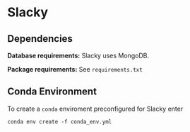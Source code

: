 # Slacky

## Dependencies

**Database requirements:** Slacky uses MongoDB.

**Package requirements:** See `requirements.txt`

## Conda Environment

To create a `conda` enviroment preconfigured for Slacky enter

```
conda env create -f conda_env.yml
```
